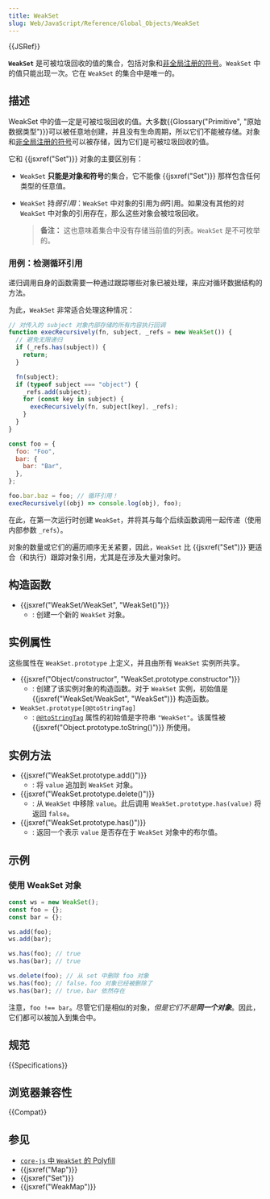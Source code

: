 ```yaml
---
title: WeakSet
slug: Web/JavaScript/Reference/Global_Objects/WeakSet
---
```


{{JSRef}}

**`WeakSet`** 是可被垃圾回收的值的集合，包括对象和[非全局注册的符号](/zh-CN/docs/Web/JavaScript/Reference/Global_Objects/Symbol#全局共享的_symbol)。`WeakSet` 中的值只能出现一次。它在 `WeakSet` 的集合中是唯一的。

## 描述

WeakSet 中的值一定是可被垃圾回收的值。大多数{{Glossary("Primitive", "原始数据类型")}}可以被任意地创建，并且没有生命周期，所以它们不能被存储。对象和[非全局注册的符号](/zh-CN/docs/Web/JavaScript/Reference/Global_Objects/Symbol#全局共享的_symbol)可以被存储，因为它们是可被垃圾回收的值。

它和 {{jsxref("Set")}} 对象的主要区别有：

- `WeakSet` **只能是对象和符号**的集合，它不能像 {{jsxref("Set")}} 那样包含任何类型的任意值。
- `WeakSet` 持*弱引用*：`WeakSet` 中对象的引用为*弱*引用。如果没有其他的对 `WeakSet` 中对象的引用存在，那么这些对象会被垃圾回收。

  > **备注：** 这也意味着集合中没有存储当前值的列表。`WeakSet` 是不可枚举的。

### 用例：检测循环引用

递归调用自身的函数需要一种通过跟踪哪些对象已被处理，来应对循环数据结构的方法。

为此，`WeakSet` 非常适合处理这种情况：

```js
// 对传入的 subject 对象内部存储的所有内容执行回调
function execRecursively(fn, subject, _refs = new WeakSet()) {
  // 避免无限递归
  if (_refs.has(subject)) {
    return;
  }

  fn(subject);
  if (typeof subject === "object") {
    _refs.add(subject);
    for (const key in subject) {
      execRecursively(fn, subject[key], _refs);
    }
  }
}

const foo = {
  foo: "Foo",
  bar: {
    bar: "Bar",
  },
};

foo.bar.baz = foo; // 循环引用！
execRecursively((obj) => console.log(obj), foo);
```

在此，在第一次运行时创建 `WeakSet`，并将其与每个后续函数调用一起传递（使用内部参数 `_refs`）。

对象的数量或它们的遍历顺序无关紧要，因此，`WeakSet` 比 {{jsxref("Set")}} 更适合（和执行）跟踪对象引用，尤其是在涉及大量对象时。

## 构造函数

- {{jsxref("WeakSet/WeakSet", "WeakSet()")}}
  - : 创建一个新的 `WeakSet` 对象。

## 实例属性

这些属性在 `WeakSet.prototype` 上定义，并且由所有 `WeakSet` 实例所共享。

- {{jsxref("Object/constructor", "WeakSet.prototype.constructor")}}
  - : 创建了该实例对象的构造函数。对于 `WeakSet` 实例，初始值是 {{jsxref("WeakSet/WeakSet", "WeakSet")}} 构造函数。
- `WeakSet.prototype[@@toStringTag]`
  - : [`@@toStringTag`](/zh-CN/docs/Web/JavaScript/Reference/Global_Objects/Symbol/toStringTag) 属性的初始值是字符串 `"WeakSet"`。该属性被 {{jsxref("Object.prototype.toString()")}} 所使用。

## 实例方法

- {{jsxref("WeakSet.prototype.add()")}}
  - : 将 `value` 追加到 `WeakSet` 对象。
- {{jsxref("WeakSet.prototype.delete()")}}
  - : 从 `WeakSet` 中移除 `value`。此后调用 `WeakSet.prototype.has(value)` 将返回 `false`。
- {{jsxref("WeakSet.prototype.has()")}}
  - : 返回一个表示 `value` 是否存在于 `WeakSet` 对象中的布尔值。

## 示例

### 使用 WeakSet 对象

```js
const ws = new WeakSet();
const foo = {};
const bar = {};

ws.add(foo);
ws.add(bar);

ws.has(foo); // true
ws.has(bar); // true

ws.delete(foo); // 从 set 中删除 foo 对象
ws.has(foo); // false，foo 对象已经被删除了
ws.has(bar); // true，bar 依然存在
```

注意，`foo !== bar`。尽管它们是相似的对象，_但是它们不是**同一个对象**_。因此，它们都可以被加入到集合中。

## 规范

{{Specifications}}

## 浏览器兼容性

{{Compat}}

## 参见

- [`core-js` 中 `WeakSet` 的 Polyfill](https://github.com/zloirock/core-js#weakset)
- {{jsxref("Map")}}
- {{jsxref("Set")}}
- {{jsxref("WeakMap")}}
